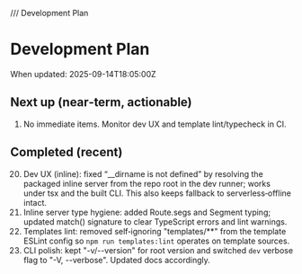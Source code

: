 /// Development Plan

# Development Plan

When updated: 2025-09-14T18:05:00Z

## Next up (near‑term, actionable)

1. No immediate items. Monitor dev UX and template lint/typecheck in CI.

## Completed (recent)

20. Dev UX (inline): fixed “__dirname is not defined” by resolving the packaged
    inline server from the repo root in the dev runner; works under tsx and the
    built CLI. This also keeps fallback to serverless‑offline intact.
21. Inline server type hygiene: added Route.segs and Segment typing; updated
    match() signature to clear TypeScript errors and lint warnings.
22. Templates lint: removed self‑ignoring "templates/**" from the template
    ESLint config so `npm run templates:lint` operates on template sources.
23. CLI polish: kept "-v/--version" for root version and switched `dev` verbose
    flag to "-V, --verbose". Updated docs accordingly.